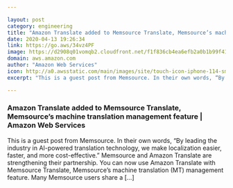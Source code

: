 ```yaml
---

layout: post
category: engineering
title: "Amazon Translate added to Memsource Translate, Memsource’s machine translation management feature"
date: 2020-04-13 19:26:34
link: https://go.aws/34vz4PF
image: https://d2908q01vomqb2.cloudfront.net/f1f836cb4ea6efb2a0b1b99f41ad8b103eff4b59/2018/05/25/Amazon_Translate_SOCIAL.png
domain: aws.amazon.com
author: "Amazon Web Services"
icon: http://a0.awsstatic.com/main/images/site/touch-icon-iphone-114-smile.png
excerpt: "This is a guest post from Memsource. In their own words, “By leading the industry in AI-powered translation technology, we make localization easier, faster, and more cost-effective.” Memsource and Amazon Translate are strengthening their partnership. You can now use Amazon Translate with Memsource Translate, Memsource’s machine translation (MT) management feature. Many Memsource users share a […]"

---
```


### Amazon Translate added to Memsource Translate, Memsource’s machine translation management feature | Amazon Web Services

This is a guest post from Memsource. In their own words, “By leading the industry in AI-powered translation technology, we make localization easier, faster, and more cost-effective.” Memsource and Amazon Translate are strengthening their partnership. You can now use Amazon Translate with Memsource Translate, Memsource’s machine translation (MT) management feature. Many Memsource users share a […]